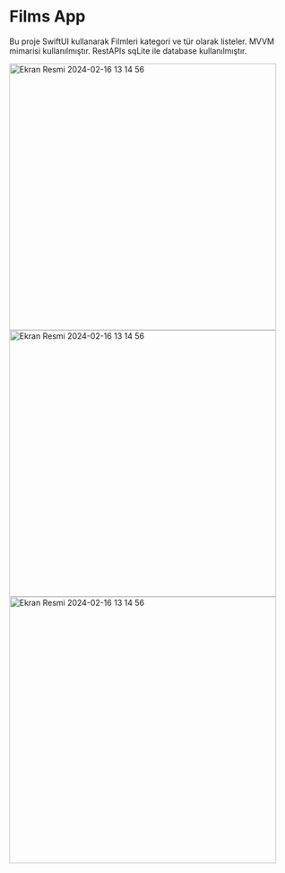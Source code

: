 
# Films App

Bu proje SwiftUI kullanarak Filmleri kategori ve tür olarak listeler.
MVVM mimarisi kullanılmıştır.
RestAPIs sqLite ile database kullanılmıştır.

<img width="476" alt="Ekran Resmi 2024-02-16 13 14 56" src="https://github.com/mesutasdev/FilmsApp/assets/153518848/b98f8c97-441d-4a0c-b645-992fbd9abc0a">
<img width="476" alt="Ekran Resmi 2024-02-16 13 14 56" src="https://github.com/mesutasdev/FilmsApp/assets/153518848/46b0319f-e692-4d59-85e2-e42523d12227">
<img width="476" alt="Ekran Resmi 2024-02-16 13 14 56" src="https://github.com/mesutasdev/FilmsApp/assets/153518848/402f5603-4c6c-4b23-b131-09ad13f61e08">
